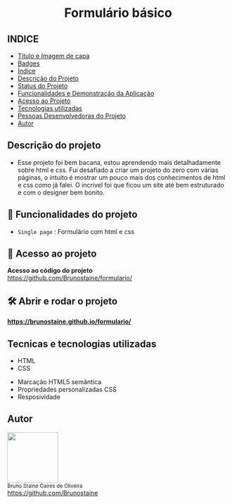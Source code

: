 <h1 align="center"> Formulário básico </h1>
  
## INDICE

* [Título e Imagem de capa](#Título-e-Imagem-de-capa)
* [Badges](#badges)
* [Índice](#índice)
* [Descrição do Projeto](#descrição-do-projeto)
* [Status do Projeto](#status-do-Projeto)
* [Funcionalidades e Demonstração da Aplicação](#funcionalidades-e-demonstração-da-aplicação)
* [Acesso ao Projeto](#acesso-ao-projeto)
* [Tecnologias utilizadas](#tecnologias-utilizadas)
* [Pessoas Desenvolvedoras do Projeto](#pessoas-desenvolvedoras)
* [Autor](#Autor)


## Descrição do projeto

- Esse projeto foi bem bacana, estou aprendendo mais detalhadamente sobre html e css. Fui desafiado a criar um projeto do zero com várias páginas, o intuito é mostrar um pouco mais dos conhecimentos de html e css como já falei. O incrivel foi que ficou um site até bem estruturado e com o designer bem bonito.

## :hammer: Funcionalidades do projeto

- `Single page` : Formulário com html e css

## 📁 Acesso ao projeto

**Acesso ao código do projeto**<br>
https://github.com/Brunostaine/formulario/


## 🛠️ Abrir e rodar o projeto

**https://brunostaine.github.io/formulario/**

## Tecnicas e tecnologias utilizadas

* HTML
* CSS

- Marcação HTML5 semântica
- Propriedades personalizadas CSS
- Resposividade

## Autor

<img src="https://user-images.githubusercontent.com/87622645/157755137-8d22a951-d323-4c33-814e-c0351ebefafe.png" width=115><br>
<sub>Bruno Staine Caires de Oliveira</sub><br>
https://github.com/Brunostaine
